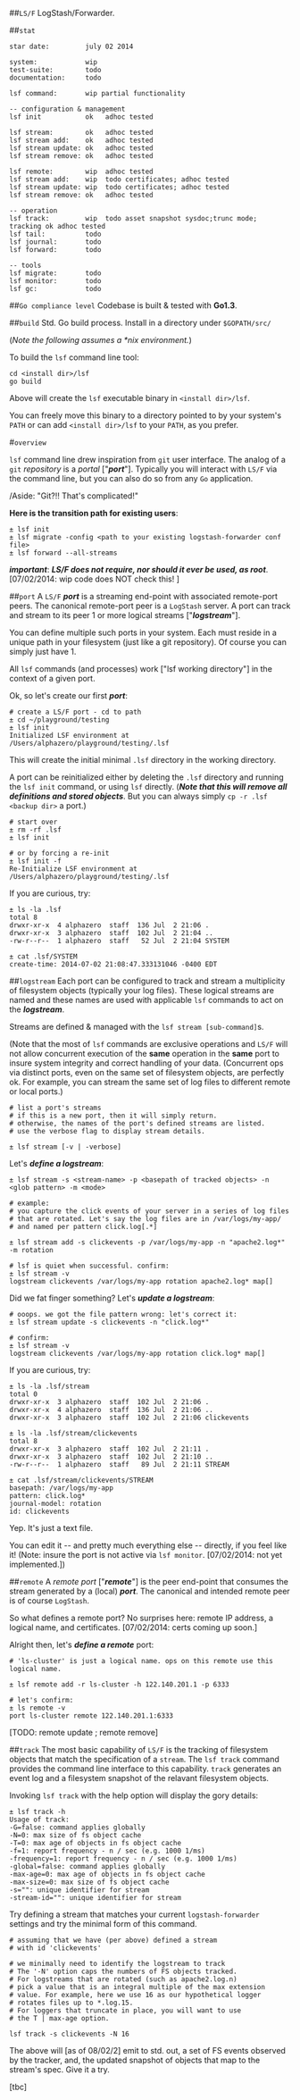 ##`LS/F`
LogStash/Forwarder. 

##`stat`

    star date:         july 02 2014 
    
    system:            wip 
    test-suite:        todo 
    documentation:     todo
    
    lsf command:       wip partial functionality
    
    -- configuration & management
    lsf init           ok   adhoc tested
    
    lsf stream:        ok   adhoc tested
    lsf stream add:    ok   adhoc tested
    lsf stream update: ok   adhoc tested
    lsf stream remove: ok   adhoc tested

    lsf remote:        wip  adhoc tested
    lsf stream add:    wip  todo certificates; adhoc tested
    lsf stream update: wip  todo certificates; adhoc tested
    lsf stream remove: ok   adhoc tested
    
    -- operation 
    lsf track:         wip  todo asset snapshot sysdoc;trunc mode; tracking ok adhoc tested
    lsf tail:          todo 
    lsf journal:       todo 
    lsf forward:       todo
    
    -- tools
    lsf migrate:       todo
    lsf monitor:       todo
    lsf gc:            todo

##`Go compliance level`
Codebase is built & tested with **Go1.3**.

##`build`
Std. Go build process. Install in a directory under `$GOPATH/src/`

(*Note the following assumes a \*nix environment.*)

To build the `lsf` command line tool:

    cd <install dir>/lsf
    go build

Above will create the `lsf` executable binary in `<install dir>/lsf`. 

You can freely move this binary to a directory pointed to by your system's `PATH` or can add `<install dir>/lsf` to your `PATH`, as you prefer.

#`overview`

`lsf` command line drew inspiration from `git` user interface. The analog of a `git` *repository* is a *portal* ["***port***"]. Typically you will interact with `LS/F` via the command line, but you can also do so from any `Go` application.

/Aside: "Git?!! That's complicated!" 

**Here is the transition path for existing users**:

    ± lsf init
    ± lsf migrate -config <path to your existing logstash-forwarder conf file>
    ± lsf forward --all-streams

***important***: ***LS/F does not require, nor should it ever be used, as root***. [07/02/2014: wip code does NOT check this! ]

##`port`
A `LS/F` ***port*** is a streaming end-point with associated remote-port peers. The canonical remote-port peer is a `LogStash` server. A port can track and stream to its peer 1 or more logical streams ["***logstream***"].

You can define multiple such ports in your system. Each must reside in a unique path in your filesystem (just like a git repository). Of course you can simply just have 1.



All `lsf` commands (and processes) work ["lsf working directory"] in the context of a given port.

Ok, so let's create our first ***port***:

    # create a LS/F port - cd to path
    ± cd ~/playground/testing
    ± lsf init    
    Initialized LSF environment at /Users/alphazero/playground/testing/.lsf

This will create the initial minimal `.lsf` directory in the working directory. 

A port can be reinitialized either by deleting the `.lsf` directory and running the `lsf init` command, or using `lsf` directly. (***Note that this will remove all definitions and stored objects***. But you can always simply `cp -r .lsf <backup dir>` a port.)

    # start over
    ± rm -rf .lsf
    ± lsf init
    
    # or by forcing a re-init
    ± lsf init -f
    Re-Initialize LSF environment at /Users/alphazero/playground/testing/.lsf

If you are curious, try:

    ± ls -la .lsf
    total 8
    drwxr-xr-x  4 alphazero  staff  136 Jul  2 21:06 .
    drwxr-xr-x  3 alphazero  staff  102 Jul  2 21:04 ..
    -rw-r--r--  1 alphazero  staff   52 Jul  2 21:04 SYSTEM    
    
    ± cat .lsf/SYSTEM
    create-time: 2014-07-02 21:08:47.333131046 -0400 EDT

##`logstream`
Each port can be configured to track and stream a multiplicity of filesystem objects (typically your log files). These logical streams are named and these names are used with applicable `lsf` commands to act on the ***logstream***.

Streams are defined & managed with the `lsf stream [sub-command]`s. 

(Note that the most of `lsf` commands are exclusive operations and `LS/F` will not allow concurrent execution of the **same** operation in the **same** port to insure system integrity and correct handling of your data. (Concurrent ops via distinct ports, even on the same set of filesystem objects, are perfectly ok. For example, you can stream the same set of log files to different remote or local ports.)

    # list a port's streams
    # if this is a new port, then it will simply return.
    # otherwise, the names of the port's defined streams are listed.
    # use the verbose flag to display stream details.

    ± lsf stream [-v | -verbose]
    
Let's ***define a logstream***:

    ± lsf stream -s <stream-name> -p <basepath of tracked objects> -n <glob pattern> -m <mode>
    
    # example:
    # you capture the click events of your server in a series of log files
    # that are rotated. Let's say the log files are in /var/logs/my-app/ 
    # and named per pattern click.log[.*]
   
    ± lsf stream add -s clickevents -p /var/logs/my-app -n "apache2.log*" -m rotation
    
    # lsf is quiet when successful. confirm:
    ± lsf stream -v 
    logstream clickevents /var/logs/my-app rotation apache2.log* map[]

Did we fat finger something? Let's ***update a logstream***:

    # ooops. we got the file pattern wrong: let's correct it:
    ± lsf stream update -s clickevents -n "click.log*"
    
    # confirm:
    ± lsf stream -v
    logstream clickevents /var/logs/my-app rotation click.log* map[]
        
If you are curious, try:

    ± ls -la .lsf/stream
    total 0
    drwxr-xr-x  3 alphazero  staff  102 Jul  2 21:06 .
    drwxr-xr-x  4 alphazero  staff  136 Jul  2 21:06 ..
    drwxr-xr-x  3 alphazero  staff  102 Jul  2 21:06 clickevents    
    
    ± ls -la .lsf/stream/clickevents
    total 8
    drwxr-xr-x  3 alphazero  staff  102 Jul  2 21:11 .
    drwxr-xr-x  3 alphazero  staff  102 Jul  2 21:10 ..
    -rw-r--r--  1 alphazero  staff   89 Jul  2 21:11 STREAM

    ± cat .lsf/stream/clickevents/STREAM
    basepath: /var/logs/my-app
    pattern: click.log*
    journal-model: rotation
    id: clickevents
    
Yep. It's just a text file. 

You can edit it -- and pretty much everything else -- directly, if you feel like it! (Note: insure the port is not active via `lsf monitor`. [07/02/2014: not yet implemented.])

##`remote`
A *remote port* ["***remote***"] is the peer end-point that consumes the stream generated by a (local) ***port***. The canonical and intended remote peer is of course `LogStash`.

So what defines a remote port? No surprises here: remote IP address, a logical name, and certificates. [07/02/2014: certs coming up soon.]


Alright then, let's ***define a remote*** port:
 
    # 'ls-cluster' is just a logical name. ops on this remote use this logical name.
    
    ± lsf remote add -r ls-cluster -h 122.140.201.1 -p 6333 
    
    # let's confirm:
    ± ls remote -v
    port ls-cluster remote 122.140.201.1:6333

[TODO: remote update ; remote remove]

##`track`
The most basic capability of `LS/F` is the tracking of filesystem objects that match the specification of a `stream`. The `lsf track` command provides the command line interface to this capability. `track` generates an event log and a filesystem snapshot of the relavant filesystem objects. 

Invoking `lsf track` with the help option will display the gory details:

    ± lsf track -h
    Usage of track:
    -G=false: command applies globally
    -N=0: max size of fs object cache
    -T=0: max age of objects in fs object cache
    -f=1: report frequency - n / sec (e.g. 1000 1/ms)
    -frequency=1: report frequency - n / sec (e.g. 1000 1/ms)
    -global=false: command applies globally
    -max-age=0: max age of objects in fs object cache
    -max-size=0: max size of fs object cache
    -s="": unique identifier for stream
    -stream-id="": unique identifier for stream
    
Try defining a stream that matches your current `logstash-forwarder` settings and try the minimal form of this command.

    # assuming that we have (per above) defined a stream
    # with id 'clickevents'
    
    # we minimally need to identify the logstream to track
    # The '-N' option caps the numbers of FS objects tracked.
    # For logstreams that are rotated (such as apache2.log.n)
    # pick a value that is an integral multiple of the max extension
    # value. For example, here we use 16 as our hypothetical logger
    # rotates files up to *.log.15.
    # For loggers that truncate in place, you will want to use
    # the T | max-age option.
    
    lsf track -s clickevents -N 16
    
The above will [as of 08/02/2] emit to std. out, a set of FS events observed by the tracker, and, the updated snapshot of objects that map to the stream's spec. Give it a try.

[tbc]